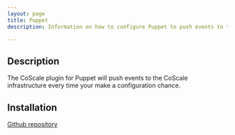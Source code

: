 ```yaml
---
layout: page
title: Puppet
description: Information on how to configure Puppet to push events to the CoScale platform.

---
```


## Description
The CoScale plugin for Puppet will push events to the CoScale infrastructure every time your make a configuration chance.

## Installation
<a href="https://github.com/CoScale/coscale-puppet-plugin" target="_blank" class="btn btn-large btn-info"><i class="fa fa-3x fa-fw fa-github-square"></i> Github repository</a>
